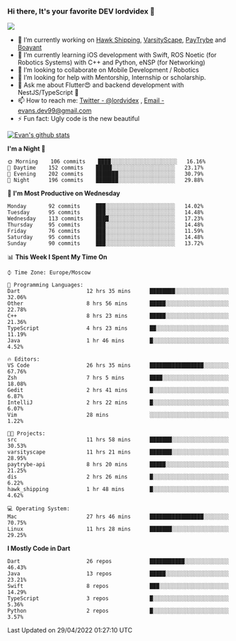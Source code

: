 ### Hi there, It's your favorite DEV lordvidex 👋
<img src="https://komarev.com/ghpvc/?username=lordvidex&label=Views&color=blue&style=plastic" />
<!--
**lordvidex/lordvidex** is a ✨ _special_ ✨ repository because its `README.md` (this file) appears on your GitHub profile.
Here are some ideas to get you started:
-->

- 🔭 I’m currently working on [Hawk Shipping](https://hawkshipping.com), [VarsityScape](https://varsityscape.com), [PayTrybe](https://www.paytrybe.com) and [Boayant](https://www.github.com/boayant-dev)
- 🌱 I’m currently learning iOS development with Swift, ROS Noetic (for Robotics Systems) with C++ and Python, eNSP (for Networking)
- 👯 I’m looking to collaborate on Mobile Development / Robotics
- 🤔 I’m looking for help with Mentorship, Internship or scholarship.
- 💬 Ask me about Flutter😍 and backend development with NestJS/TypeScript 🔮
- 📫 How to reach me: [Twitter - @lordvidex](https://twitter.com/lordvidex) , [Email - evans.dev99@gmail.com](mailto:evans.dev99@gmail.com?body=Hello%20Evans,)
- ⚡ Fun fact: Ugly code is the new beautiful 

<div>
<!-- <a href="https://github.com/lordvidex">
  <img src="https://github-readme-stats.vercel.app/api/top-langs/?username=lordvidex&theme=light" />
</a>    -->
<!-- [![Top Langs](https://github-readme-stats.vercel.app/api/top-langs/?username=lordvidex)](https://github.com/lordvidex/)  -->

<a href="https://github.com/lordvidex">
 <img src="https://github-readme-stats.vercel.app/api?username=lordvidex&show_icons=true&theme=light&line_height=27" alt="Evan's github stats"/>
</a>
</div>


<!--
  <a href="https://github.com/iampawan/FlutterExampleApps">
    <img align="center" src="https://github-readme-stats.vercel.app/api/pin/?username=iampawan&repo=FlutterExampleApps&theme=light" />

  </a>
  <a href="https://github.com/iampawan/VelocityX">
   <img align="center" src="https://github-readme-stats.vercel.app/api/pin/?username=iampawan&repo=VelocityX&theme=light" />
  </a>
-->
<!--START_SECTION:waka-->
**I'm a Night 🦉** 

```text
🌞 Morning    106 commits    ████░░░░░░░░░░░░░░░░░░░░░   16.16% 
🌆 Daytime    152 commits    █████░░░░░░░░░░░░░░░░░░░░   23.17% 
🌃 Evening    202 commits    ███████░░░░░░░░░░░░░░░░░░   30.79% 
🌙 Night      196 commits    ███████░░░░░░░░░░░░░░░░░░   29.88%

```
📅 **I'm Most Productive on Wednesday** 

```text
Monday       92 commits     ███░░░░░░░░░░░░░░░░░░░░░░   14.02% 
Tuesday      95 commits     ███░░░░░░░░░░░░░░░░░░░░░░   14.48% 
Wednesday    113 commits    ████░░░░░░░░░░░░░░░░░░░░░   17.23% 
Thursday     95 commits     ███░░░░░░░░░░░░░░░░░░░░░░   14.48% 
Friday       76 commits     ███░░░░░░░░░░░░░░░░░░░░░░   11.59% 
Saturday     95 commits     ███░░░░░░░░░░░░░░░░░░░░░░   14.48% 
Sunday       90 commits     ███░░░░░░░░░░░░░░░░░░░░░░   13.72%

```


📊 **This Week I Spent My Time On** 

```text
⌚︎ Time Zone: Europe/Moscow

💬 Programming Languages: 
Dart                     12 hrs 35 mins      ████████░░░░░░░░░░░░░░░░░   32.06% 
Other                    8 hrs 56 mins       █████░░░░░░░░░░░░░░░░░░░░   22.78% 
C++                      8 hrs 23 mins       █████░░░░░░░░░░░░░░░░░░░░   21.36% 
TypeScript               4 hrs 23 mins       ██░░░░░░░░░░░░░░░░░░░░░░░   11.19% 
Java                     1 hr 46 mins        █░░░░░░░░░░░░░░░░░░░░░░░░   4.52%

🔥 Editors: 
VS Code                  26 hrs 35 mins      █████████████████░░░░░░░░   67.76% 
Zsh                      7 hrs 5 mins        ████░░░░░░░░░░░░░░░░░░░░░   18.08% 
Gedit                    2 hrs 41 mins       █░░░░░░░░░░░░░░░░░░░░░░░░   6.87% 
IntelliJ                 2 hrs 22 mins       █░░░░░░░░░░░░░░░░░░░░░░░░   6.07% 
Vim                      28 mins             ░░░░░░░░░░░░░░░░░░░░░░░░░   1.22%

🐱‍💻 Projects: 
src                      11 hrs 58 mins      ███████░░░░░░░░░░░░░░░░░░   30.53% 
varsityscape             11 hrs 21 mins      ███████░░░░░░░░░░░░░░░░░░   28.95% 
paytrybe-api             8 hrs 20 mins       █████░░░░░░░░░░░░░░░░░░░░   21.25% 
dis                      2 hrs 26 mins       █░░░░░░░░░░░░░░░░░░░░░░░░   6.22% 
hawk_shipping            1 hr 48 mins        █░░░░░░░░░░░░░░░░░░░░░░░░   4.62%

💻 Operating System: 
Mac                      27 hrs 46 mins      █████████████████░░░░░░░░   70.75% 
Linux                    11 hrs 28 mins      ███████░░░░░░░░░░░░░░░░░░   29.25%

```

**I Mostly Code in Dart** 

```text
Dart                     26 repos            ███████████░░░░░░░░░░░░░░   46.43% 
Java                     13 repos            █████░░░░░░░░░░░░░░░░░░░░   23.21% 
Swift                    8 repos             ███░░░░░░░░░░░░░░░░░░░░░░   14.29% 
TypeScript               3 repos             █░░░░░░░░░░░░░░░░░░░░░░░░   5.36% 
Python                   2 repos             █░░░░░░░░░░░░░░░░░░░░░░░░   3.57%

```



 Last Updated on 29/04/2022 01:27:10 UTC
<!--END_SECTION:waka-->

